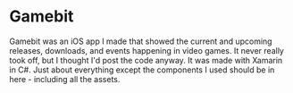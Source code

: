 Gamebit
===========

Gamebit was an iOS app I made that showed the current and upcoming releases, downloads, and events happening in video games. It never really took off, but I thought I'd post the code anyway. It was made with Xamarin in C#. Just about everything except the components I used should be in here - including all the assets.
